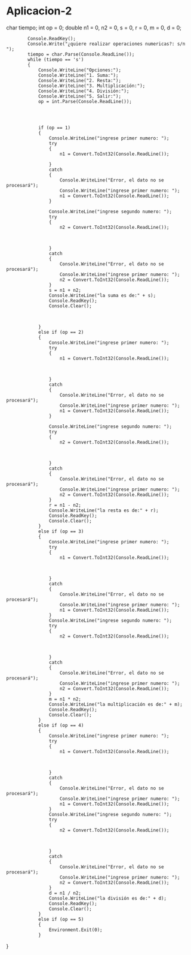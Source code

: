 # Aplicacion-2
char tiempo;
            int op = 0;
            double n1 = 0, n2 = 0, s = 0, r = 0, m = 0, d = 0;



            Console.ReadKey();
            Console.Write("¿quiere realizar operaciones numericas?: s/n ");
            tiempo = char.Parse(Console.ReadLine());
            while (tiempo == 's')
            {
                Console.WriteLine("Opciones:");
                Console.WriteLine("1. Suma:");
                Console.WriteLine("2. Resta:");
                Console.WriteLine("3. Multiplicación:");
                Console.WriteLine("4. División:");
                Console.WriteLine("5. Salir:");
                op = int.Parse(Console.ReadLine());




                if (op == 1)
                {
                    Console.WriteLine("ingrese primer numero: ");
                    try
                    {
                        n1 = Convert.ToInt32(Console.ReadLine());

                    }
                    catch
                    {
                        Console.WriteLine("Error, el dato no se procesará");
                        Console.WriteLine("ingrese primer numero: ");
                        n1 = Convert.ToInt32(Console.ReadLine());
                    }

                    Console.WriteLine("ingrese segundo numero: ");
                    try
                    {
                        n2 = Convert.ToInt32(Console.ReadLine());



                    }
                    catch
                    {
                        Console.WriteLine("Error, el dato no se procesará");
                        Console.WriteLine("ingrese primer numero: ");
                        n2 = Convert.ToInt32(Console.ReadLine());
                    }
                    s = n1 + n2;
                    Console.WriteLine("la suma es de:" + s);
                    Console.ReadKey();
                    Console.Clear();



                }
                else if (op == 2)
                {
                    Console.WriteLine("ingrese primer numero: ");
                    try
                    {
                        n1 = Convert.ToInt32(Console.ReadLine());



                    }
                    catch
                    {
                        Console.WriteLine("Error, el dato no se procesará");
                        Console.WriteLine("ingrese primer numero: ");
                        n1 = Convert.ToInt32(Console.ReadLine());
                    }

                    Console.WriteLine("ingrese segundo numero: ");
                    try
                    {
                        n2 = Convert.ToInt32(Console.ReadLine());



                    }
                    catch
                    {
                        Console.WriteLine("Error, el dato no se procesará");
                        Console.WriteLine("ingrese primer numero: ");
                        n2 = Convert.ToInt32(Console.ReadLine());
                    }
                    r = n1 - n2;
                    Console.WriteLine("la resta es de:" + r);
                    Console.ReadKey();
                    Console.Clear();
                }
                else if (op == 3)
                {
                    Console.WriteLine("ingrese primer numero: ");
                    try
                    {
                        n1 = Convert.ToInt32(Console.ReadLine());



                    }
                    catch
                    {
                        Console.WriteLine("Error, el dato no se procesará");
                        Console.WriteLine("ingrese primer numero: ");
                        n1 = Convert.ToInt32(Console.ReadLine());
                    }
                    Console.WriteLine("ingrese segundo numero: ");
                    try
                    {
                        n2 = Convert.ToInt32(Console.ReadLine());



                    }
                    catch
                    {
                        Console.WriteLine("Error, el dato no se procesará");
                        Console.WriteLine("ingrese primer numero: ");
                        n2 = Convert.ToInt32(Console.ReadLine());
                    }
                    m = n1 * n2;
                    Console.WriteLine("la multiplicación es de:" + m);
                    Console.ReadKey();
                    Console.Clear();
                }
                else if (op == 4)
                {
                    Console.WriteLine("ingrese primer numero: ");
                    try
                    {
                        n1 = Convert.ToInt32(Console.ReadLine());



                    }
                    catch
                    {
                        Console.WriteLine("Error, el dato no se procesará");
                        Console.WriteLine("ingrese primer numero: ");
                        n1 = Convert.ToInt32(Console.ReadLine());
                    }
                    Console.WriteLine("ingrese segundo numero: ");
                    try
                    {
                        n2 = Convert.ToInt32(Console.ReadLine());



                    }
                    catch
                    {
                        Console.WriteLine("Error, el dato no se procesará");
                        Console.WriteLine("ingrese primer numero: ");
                        n2 = Convert.ToInt32(Console.ReadLine());
                    }
                    d = n1 / n2;
                    Console.WriteLine("la división es de:" + d);
                    Console.ReadKey();
                    Console.Clear();
                }
                else if (op == 5)
                {
                    Environment.Exit(0);
                }
}
